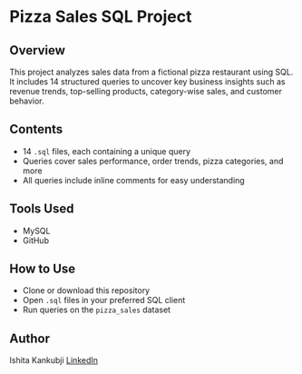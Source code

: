 # Pizza Sales SQL Project

## Overview
This project analyzes sales data from a fictional pizza restaurant using SQL. It includes 14 structured queries to uncover key business insights such as revenue trends, top-selling products, category-wise sales, and customer behavior.

## Contents
- 14 `.sql` files, each containing a unique query
- Queries cover sales performance, order trends, pizza categories, and more
- All queries include inline comments for easy understanding

## Tools Used
- MySQL
- GitHub

## How to Use
- Clone or download this repository
- Open `.sql` files in your preferred SQL client
- Run queries on the `pizza_sales` dataset

## Author
Ishita Kankubji
[LinkedIn](https://www.linkedin.com/in/ishita-kankubji-19238426b/?originalSubdomain=in)

